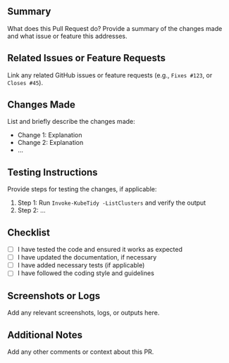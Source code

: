 ## Summary

What does this Pull Request do? Provide a summary of the changes made and what issue or feature this addresses.

## Related Issues or Feature Requests

Link any related GitHub issues or feature requests (e.g., `Fixes #123`, or `Closes #45`).

## Changes Made

List and briefly describe the changes made:
- Change 1: Explanation
- Change 2: Explanation
- ...

## Testing Instructions

Provide steps for testing the changes, if applicable:
1. Step 1: Run `Invoke-KubeTidy -ListClusters` and verify the output
2. Step 2: ...

## Checklist

- [ ] I have tested the code and ensured it works as expected
- [ ] I have updated the documentation, if necessary
- [ ] I have added necessary tests (if applicable)
- [ ] I have followed the coding style and guidelines

## Screenshots or Logs

Add any relevant screenshots, logs, or outputs here.

## Additional Notes

Add any other comments or context about this PR.
